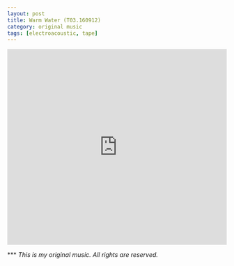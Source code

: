 ```yaml
---
layout: post
title: Warm Water (T03.160912)
category: original music
tags: [electroacoustic, tape]
---
```

<iframe width="100%" height="450" scrolling="no" frameborder="no" src="https://w.soundcloud.com/player/?url=https%3A//api.soundcloud.com/tracks/282541596&amp;auto_play=false&amp;hide_related=false&amp;show_comments=true&amp;show_user=true&amp;show_reposts=false&amp;visual=true"></iframe><br />

*** _This is my original music. All rights are reserved._
